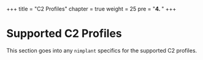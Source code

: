 +++
title = "C2 Profiles"
chapter = true
weight = 25
pre = "<b>4. </b>"
+++

# Supported C2 Profiles

This section goes into any `nimplant` specifics for the supported C2 profiles.

